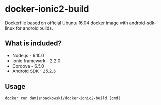 # docker-ionic2-build

Dockerfile based on official Ubuntu 16.04 docker image with android-sdk-linux for android builds.

## What is included?

* Node.js - 6.10.0
* Ionic framework - 2.2.0
* Cordova - 6.5.0
* Android SDK - 25.2.3

## Usage 

```
docker run damianbackowski/docker-ionic2-build [cmd]
```